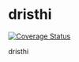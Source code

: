 # dristhi

[![Coverage Status](https://coveralls.io/repos/rakeshab/dristhi/badge.svg?branch=sql-test&service=github)](https://coveralls.io/github/rakeshab/dristhi?branch=sql-test)

dristhi
